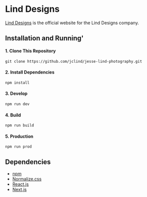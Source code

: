 # Lind Designs

[Lind Designs](https://personaltimetracker.netlify.app/) is the official website for the Lind Designs company. 

## Installation and Running'

#### 1. Clone This Repository
`git clone https://github.com/jclind/jesse-lind-photography.git`
#### 2. Install Dependencies
`npm install`
#### 3. Develop
`npm run dev`
#### 4. Build
`npm run build`
#### 5. Production
`npm run prod`

## Dependencies

- [npm](https://www.npmjs.com/)
- [Normalize.css](https://necolas.github.io/normalize.css/)
- [React.js](https://reactjs.org/)
- [Next.js](https://nextjs.org/)
